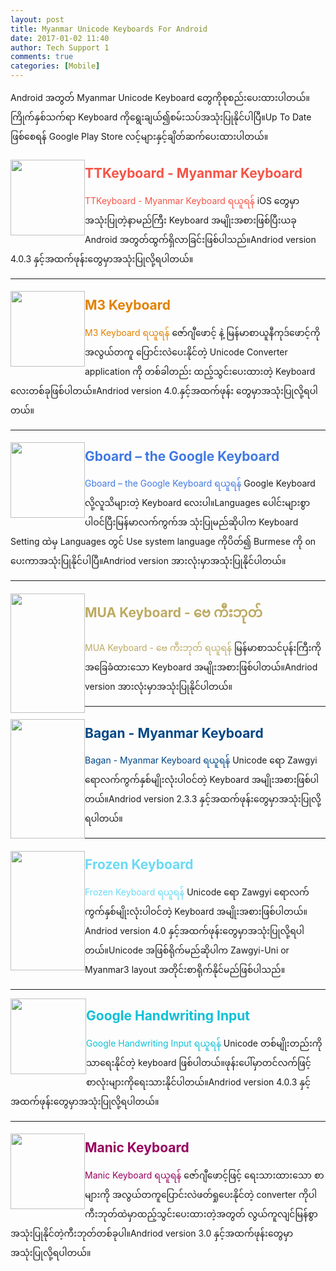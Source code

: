 ```yaml
---
layout: post
title: Myanmar Unicode Keyboards For Android
date: 2017-01-02 11:40
author: Tech Support 1
comments: true
categories: [Mobile]
---
```

Android အတွတ် Myanmar Unicode Keyboard တွေကိုစုစည်းပေးထားပါတယ်။ကြိုက်နှစ်သက်ရာ Keyboard ကိုရွေးချယ်၍စမ်းသပ်အသုံးပြုနိုင်ပါပြီ။Up To Date ဖြစ်စေရန် Google Play Store လင့်များနှင့်ချိတ်ဆက်ပေးထားပါတယ်။
<h4></h4>
<img class="alignleft wp-image-1169" style="float: left;" src="http://localhost/wordpress/wp-content/uploads/2017/01/TT.png" width="119" height="121" />
<h2 style="color: #f55347; margin-top: px;">TTKeyboard - Myanmar Keyboard</h2>
<a style="text-decoration: none; color: #f55347;" title="TTKeyboard - Myanmar Keyboard ရယူရန်" href="https://play.google.com/store/apps/details?id=com.myopenware.ttkeyboard.latin">TTKeyboard - Myanmar Keyboard ရယူရန်</a>
iOS တွေမှာအသုံးပြုတဲ့နာမည်ကြီး Keyboard အမျိုးအစားဖြစ်ပြီးယခု Android အတွတ်ထွက်ရှိလာခြင်းဖြစ်ပါသည်။Andriod version 4.0.3 နှင့်အထက်ဖုန်းတွေမှာအသုံးပြုလို့ရပါတယ်။

<hr />

<h4></h4>
<img class="alignleft wp-image-1169" style="float: left;" src="http://localhost/wordpress/wp-content/uploads/2017/01/M3.png" width="119" height="121" />
<h2 style="color: #e28100; margin-top: px;">M3 Keyboard</h2>
<a style="text-decoration: none; color: #e28100;" title="M3 Keyboard ရယူရန်" href="https://apkpure.com/m3-keyboard/mm.co.aty.android.m3keyboardl">M3 Keyboard ရယူရန်</a>
ဇော်ဂျီဖောင့် နဲ့ မြန်မာစာယူနီကုဒ်ဖောင့်ကို အလွယ်တကူ ပြောင်းလဲပေးနိုင်တဲ့ Unicode Converter application ကို တစ်ခါတည်း ထည့်သွင်းပေးထားတဲ့ Keyboard လေးတစ်ခုဖြစ်ပါတယ်။Andriod version 4.0.နှင့်အထက်ဖုန်း တွေမှာအသုံးပြုလို့ရပါတယ်။

<hr />

<h4></h4>
<img class="alignleft wp-image-1169" style="float: left;" src="http://localhost/wordpress/wp-content/uploads/2017/01/G-board.png" alt="" width="119" height="121" />
<h2 style="color: #4079e2; margin-top: px;">Gboard – the Google Keyboard</h2>
<a style="text-decoration: none; color: #4079e2;" title="Gboard – the Google Keyboard ရယူရန်" href="https://play.google.com/store/apps/details?id=com.google.android.inputmethod.latin">Gboard – the Google Keyboard ရယူရန်</a>
Google Keyboard လို့လူသိများတဲ့ Keyboard လေးပါ။Languages ပေါင်းများစွာပါဝင်ပြီးမြန်မာလက်ကွက်အ သုံးပြုမည်ဆိုပါက Keyboard Setting ထဲမှ Languages တွင် Use system language ကိုပိတ်၍ Burmese ကို on ပေးကာအသုံးပြုနိုင်ပါပြီ။Andriod version အားလုံးမှာအသုံးပြုနိုင်ပါတယ်။

<hr />

<h4></h4>
<img class="alignleft wp-image-1169" style="float: left;" src="http://localhost/wordpress/wp-content/uploads/2017/01/bay.png" alt="" width="119" height="191" />
<h2 style="color: #bdaa60; margin-top: px;">MUA Keyboard - ဗေ ကီးဘုတ်</h2>
<a style="text-decoration: none; color: #bdaa60;" title="MUA Keyboard - ဗေ ကီးဘုတ် ရယူရန်" href="https://play.google.com/store/apps/details?id=com.sanlin.mkeyboard">MUA Keyboard - ဗေ ကီးဘုတ် ရယူရန်</a>
မြန်မာစာသင်ပုန်းကြီးကိုအခြေခံထားသော Keyboard အမျိုးအစားဖြစ်ပါတယ်။Andriod version အားလုံးမှာအသုံးပြုနိုင်ပါတယ်။

<hr />

<h4></h4>
<img class="alignleft wp-image-1169" style="float: left;" src="http://localhost/wordpress/wp-content/uploads/2017/01/2-1.png" alt="" width="119" height="191" />
<h2 style="color: #004686; margin-top: px;">Bagan - Myanmar Keyboard</h2>
<a style="text-decoration: none; color: #004686;" title="Bagan - Myanmar Keyboard ရယူရန်" href="https://play.google.com/store/apps/details?id=com.bit.androsmart.kbinapp">Bagan - Myanmar Keyboard ရယူရန်</a>
Unicode ရော Zawgyi ရောလက်ကွက်နှစ်မျိုးလုံးပါဝင်တဲ့ Keyboard အမျိုးအစားဖြစ်ပါတယ်။Andriod version 2.3.3 နှင့်အထက်ဖုန်းတွေမှာအသုံးပြုလို့ရပါတယ်။

<hr />

<h4></h4>
<img class="alignleft wp-image-1169" style="float: left;" src="http://localhost/wordpress/wp-content/uploads/2017/01/33.png" alt="" width="119" height="191" />
<h2 style="color: #6adaf6; margin-top: px;">Frozen Keyboard</h2>
<a style="text-decoration: none; color: #6adaf6;" title="Frozen Keyboard ရယူရန်" href="https://play.google.com/store/apps/details?id=ninja.thiha.frozenkeyboard2&amp;hl=en">Frozen Keyboard ရယူရန်</a>
Unicode ရော Zawgyi ရောလက်ကွက်နှစ်မျိုးလုံးပါဝင်တဲ့ Keyboard အမျိုးအစားဖြစ်ပါတယ်။Andriod version 4.0 နှင့်အထက်ဖုန်းတွေမှာအသုံးပြုလို့ရပါတယ်။Unicode အဖြစ်ရိုက်မည်ဆိုပါက Zawgyi-Uni or Myanmar3 layout အတိုင်းစာရိုက်နိုင်မည်ဖြစ်ပါသည်။

<hr />

<h4></h4>
<img class="alignleft wp-image-1169" style="float: left; margin-top: -5px;" src="http://localhost/wordpress/wp-content/uploads/2017/01/Untitled1.png" alt="" width="121" height="121" />
<h2 style="color: #0ec0d6; margin-top: px;">Google Handwriting Input</h2>
<a style="text-decoration: none; color: #0ec0d6;" title="Google Handwriting Input ရယူရန်" href="https://play.google.com/store/apps/details?id=com.google.android.apps.handwriting.ime">Google Handwriting Input ရယူရန်</a>
Unicode တစ်မျိုးတည်းကိုသာရေးနိုင်တဲ့ keyboard ဖြစ်ပါတယ်။ဖုန်းပေါ်မှာတင်လက်ဖြင့်စာလုံးများကိုရေးသားနိုင်ပါတယ်။Andriod version 4.0.3 နှင့်အထက်ဖုန်းတွေမှာအသုံးပြုလို့ရပါတယ်။

<hr />

<h4></h4>
<img class="alignleft wp-image-1169" style="float: left;" src="http://localhost/wordpress/wp-content/uploads/2017/01/manic.png" width="119" height="121" />
<h2 style="color: #97005f; margin-top: px;">Manic Keyboard</h2>
<a style="text-decoration: none; color: #97005f;" title="Manic Keyboard ရယူရန်" href="https://play.google.com/store/apps/details?id=com.lmkhant.android.manickeyboard">Manic Keyboard ရယူရန်</a>
ဇော်ဂျီဖောင့်ဖြင့် ရေးသားထားသော စာများကို အလွယ်တကူပြောင်းလဲဖတ်ရှုပေးနိုင်တဲ့ converter ကိုပါကီးဘုတ်ထဲမှာထည့်သွင်းပေးထားတဲ့အတွတ် လွယ်ကူလျင်မြန်စွာအသုံးပြုနိုင်တဲ့ကီးဘုတ်တစ်ခုပါ။Andriod version 3.0 နှင့်အထက်ဖုန်းတွေမှာအသုံးပြုလို့ရပါတယ်။
